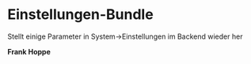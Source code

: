 # Einstellungen-Bundle

Stellt einige Parameter in System->Einstellungen im Backend wieder her

**Frank Hoppe**
